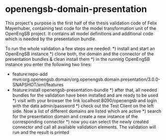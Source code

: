 openengsb-domain-presentation
======================

This project's purpose is the first half of the thesis validation code of Felix Mayerhuber, containing test code for the model transformation unit of the OpenEngSB project. It contains all model definitions and additional code which is needed by the presentation bundle.

To run the whole validation a few steps are needed:
*) install and start an OpenEngSB instance
*) clone both, the domain and the connector of the presentation bundles & clean install them
*) in the running OpenEngSB instance you enter the following two lines:
- feature:repo-add mvn:org.openengsb.domain/org.openengsb.domain.presentation/3.0.0-SNAPSHOT/xml/features
- feature:install openengsb-presentation-bundle
*) after that, all needed bundles for the validation have been installed and are ready to be used
*) visit with your browser the link localhost:8090/openengsb and login with the data admin/password
*) check out the Test Client on the left side. Now a list of different domains are listed which are active
*) search for the presentation domain and create a new instance of the corresponding connector
*) now you can select the newly created connector and call all available validation elements. The validation will run and the result is printed
